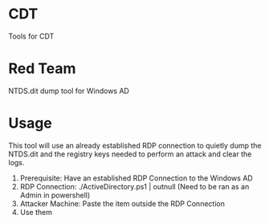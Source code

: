 # CDT
Tools for CDT

# Red Team
NTDS.dit dump tool for Windows AD

# Usage
This tool will use an already established RDP connection to quietly dump the NTDS.dit and the registry keys needed to perform an attack and clear the logs.

1. Prerequisite: Have an established RDP Connection to the Windows AD
2. RDP Connection: ./ActiveDirectory.ps1 | outnull (Need to be ran as an Admin in powershell)
3. Attacker Machine: Paste the item outside the RDP Connection
4. Use them


